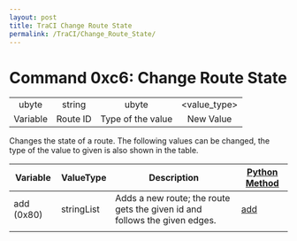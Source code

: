 ```yaml
---
layout: post
title: TraCI Change Route State
permalink: /TraCI/Change_Route_State/
---
```


Command 0xc6: Change Route State
================================

|          |          |                   |              |
|:--------:|:--------:|:-----------------:|:------------:|
|   ubyte  |  string  |       ubyte       | <value_type> |
| Variable | Route ID | Type of the value |   New Value  |

Changes the state of a route. The following values can be changed, the type of the value to given is also shown in the table.

| Variable   | ValueType  | Description                                                                | [Python Method](/TraCI/Interfacing_TraCI_from_Python "wikilink")            |
|------------|------------|----------------------------------------------------------------------------|-----------------------------------------------------------------------------|
| add (0x80) | stringList | Adds a new route; the route gets the given id and follows the given edges. | [add](http://www.sumo.dlr.de/daily/pydoc/traci._route.html#RouteDomain-add) |
||

